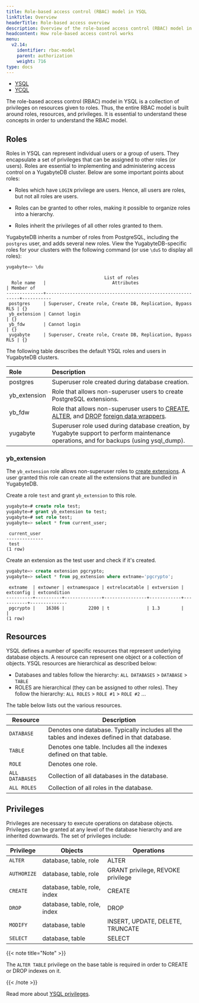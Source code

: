 ```yaml
---
title: Role-based access control (RBAC) model in YSQL
linkTitle: Overview
headerTitle: Role-based access overview
description: Overview of the role-based access control (RBAC) model in YSQL.
headcontent: How role-based access control works
menu:
  v2.14:
    identifier: rbac-model
    parent: authorization
    weight: 716
type: docs
---
```


<ul class="nav nav-tabs-alt nav-tabs-yb">

  <li >
    <a href="../rbac-model/" class="nav-link active">
      <i class="icon-postgres" aria-hidden="true"></i>
      YSQL
    </a>
  </li>

  <li >
    <a href="../rbac-model-ycql/" class="nav-link">
      <i class="icon-cassandra" aria-hidden="true"></i>
      YCQL
    </a>
  </li>

</ul>

The role-based access control (RBAC) model in YSQL is a collection of privileges on resources given to roles. Thus, the entire RBAC model is built around roles, resources, and privileges. It is essential to understand these concepts in order to understand the RBAC model.

## Roles

Roles in YSQL can represent individual users or a group of users. They encapsulate a set of privileges that can be assigned to other roles (or users). Roles are essential to implementing and administering access control on a YugabyteDB cluster. Below are some important points about roles:

* Roles which have `LOGIN` privilege are users. Hence, all users are roles, but not all roles are users.

* Roles can be granted to other roles, making it possible to organize roles into a hierarchy.

* Roles inherit the privileges of all other roles granted to them.

YugabyteDB inherits a number of roles from PostgreSQL, including the `postgres` user, and adds several new roles. View the YugabyteDB-specific roles for your clusters with the following command (or use `\duS` to display all roles):

```sql
yugabyte=> \du
```

```output
                                     List of roles
  Role name   |                         Attributes                         | Member of
--------------+------------------------------------------------------------+-----------
 postgres     | Superuser, Create role, Create DB, Replication, Bypass RLS | {}
 yb_extension | Cannot login                                               | {}
 yb_fdw       | Cannot login                                               | {}
 yugabyte     | Superuser, Create role, Create DB, Replication, Bypass RLS | {}
```

The following table describes the default YSQL roles and users in YugabyteDB clusters.
<!-- Portions of this table are also under Database authorization in Yugabyte cloud -->

| Role | Description |
| :--- | :---------- |
| postgres | Superuser role created during database creation. |
| yb_extension | Role that allows non-superuser users to create PostgreSQL extensions. |
| yb_fdw | Role that allows non-superuser users to [CREATE](../../../api/ysql/the-sql-language/statements/ddl_create_foreign_data_wrapper/), [ALTER](../../../api/ysql/the-sql-language/statements/ddl_alter_foreign_data_wrapper/), and [DROP](../../../api/ysql/the-sql-language/statements/ddl_drop_foreign_data_wrapper/) [foreign data wrappers](../../../explore/ysql-language-features/foreign-data-wrappers/). |
| yugabyte | Superuser role used during database creation, by Yugabyte support to perform maintenance operations, and for backups (using ysql_dump). |

### yb_extension

The `yb_extension` role allows non-superuser roles to [create extensions](../../../api/ysql/the-sql-language/statements/ddl_create_extension/). A user granted this role can create all the extensions that are bundled in YugabyteDB.

Create a role `test` and grant `yb_extension` to this role.

```sql
yugabyte=# create role test;
yugabyte=# grant yb_extension to test;
yugabyte=# set role test;
yugabyte=> select * from current_user;
```

```output
 current_user
--------------
 test
(1 row)
```

Create an extension as the test user and check if it's created.

```sql
yugabyte=> create extension pgcrypto;
yugabyte=> select * from pg_extension where extname='pgcrypto';
```

```output
 extname  | extowner | extnamespace | extrelocatable | extversion | extconfig | extcondition
----------+----------+--------------+----------------+------------+-----------+--------------
 pgcrypto |    16386 |         2200 | t              | 1.3        |           |
(1 row)
```

## Resources

YSQL defines a number of specific resources that represent underlying database objects. A resource can represent one object or a collection of objects. YSQL resources are hierarchical as described below:

* Databases and tables follow the hierarchy: `ALL DATABASES` > `DATABASE` > `TABLE`
* ROLES are hierarchical (they can be assigned to other roles). They follow the hierarchy: `ALL ROLES` > `ROLE #1` > `ROLE #2` ...

The table below lists out the various resources.

Resource        | Description |
----------------|-------------|
`DATABASE`      | Denotes one database. Typically includes all the tables and indexes defined in that database. |
`TABLE`         | Denotes one table. Includes all the indexes defined on that table. |
`ROLE`          | Denotes one role. |
`ALL DATABASES` | Collection of all databases in the database. |
`ALL ROLES`     | Collection of all roles in the database. |

## Privileges

Privileges are necessary to execute operations on database objects. Privileges can be granted at any level of the database hierarchy and are inherited downwards. The set of privileges include:

Privilege  | Objects                      | Operations                          |
------------|------------------------------|-------------------------------------|
`ALTER`     | database, table, role        | ALTER                               |
`AUTHORIZE` | database, table, role        | GRANT privilege, REVOKE privilege |
`CREATE`    | database, table, role, index | CREATE                              |
`DROP`      | database, table, role, index | DROP                                |
`MODIFY`    | database, table              | INSERT, UPDATE, DELETE, TRUNCATE    |
`SELECT`    | database, table              | SELECT                              |

{{< note title="Note" >}}

The `ALTER TABLE` privilege on the base table is required in order to CREATE or DROP indexes on it.

{{< /note >}}

Read more about [YSQL privileges](../../../api/ysql/the-sql-language/statements/dcl_grant/).
